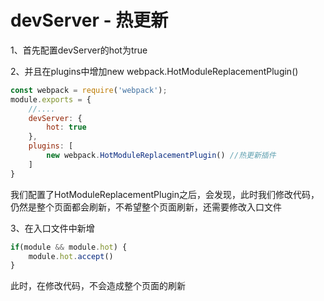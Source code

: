 # devServer - 热更新
1、首先配置devServer的hot为true

2、并且在plugins中增加new webpack.HotModuleReplacementPlugin()

```js
const webpack = require('webpack');
module.exports = {
    //....
    devServer: {
        hot: true
    },
    plugins: [
        new webpack.HotModuleReplacementPlugin() //热更新插件
    ]
}
```

我们配置了HotModuleReplacementPlugin之后，会发现，此时我们修改代码，仍然是整个页面都会刷新，不希望整个页面刷新，还需要修改入口文件

3、在入口文件中新增
```js
if(module && module.hot) {
    module.hot.accept()
}
```

此时，在修改代码，不会造成整个页面的刷新


